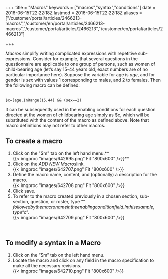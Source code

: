 ﻿+++
title = "Macros"
keywords = ["macros","syntax","conditions"]
date = 2016-06-15T22:22:18Z
lastmod = 2016-06-15T22:22:18Z
aliases = ["/customer/portal/articles/2466213-macros","/customer/en/portal/articles/2466213-macros","/customer/portal/articles/2466213","/customer/en/portal/articles/2466213"]

+++

*Macros* simplify writing complicated expressions with repetitive
sub-expressions. Consider for example, that several questions in the
questionnaire are applicable to one group of persons, such as women of
child-bearing age (let’s say 15-44 years old, exact numbers are of no
particular importance here). Suppose the variable for age is *age*, and
for gender is *sex* with values 1 corresponding to males, and 2 to
females. Then the following macro can be defined:  
 

    $c=(age.InRange(15,44) && (sex==2)

  
  
It can be subsequently used in the enabling conditions for each question
directed at the women of childbearing age simply as $c, which will be
substituted with the content of the macro as defined above. Note that
macro definitions may not refer to other macros. 

  To create a macro
------------------

1.  Click on the "$m" tab on the left hand menu.**   
    {{< imgproc "images/642695.png" Fit "800x600" />}}**
2.  Click on the *ADD NEW Macros*link.  
    {{< imgproc "images/642707.png" Fit "800x600" />}}
3.  Define the macro name, content, and (optionally) a description for
    the macro.  
    {{< imgproc "images/642708.png" Fit "800x600" />}}
4.  Click save. 
5.  To refer to the macro created previously in a chosen section,
    sub-section, question, or roster, type “$” followed by the macro
    name in the enabling condition field. In this example, type “$c”.  
    {{< imgproc "images/642709.png" Fit "800x600" />}}

 

 To modify a syntax in a Macro
------------------------------

1.  Click on the “$m” tab on the left hand menu.
2.  Locate the macro and click on any field in the macro specification
    to make all the necessary revisions.   
    {{< imgproc "images/642710.png" Fit "800x600" />}}
